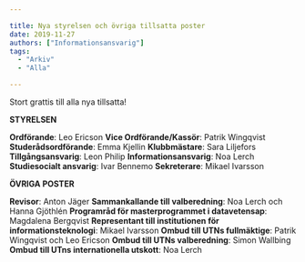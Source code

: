 ```yaml
---

title: Nya styrelsen och övriga tillsatta poster
date: 2019-11-27
authors: ["Informationsansvarig"]
tags:
  - "Arkiv"
  - "Alla"

---
```


Stort grattis till alla nya tillsatta!

**STYRELSEN**

 **Ordförande**: Leo Ericson
 **Vice Ordförande/Kassör**: Patrik Wingqvist
 **Studerådsordförande**: Emma Kjellin
 **Klubbmästare**: Sara Liljefors
 **Tillgångsansvarig**: Leon Philip
 **Informationsansvarig**: Noa Lerch
 **Studiesocialt ansvarig**: Ivar Bennemo
 **Sekreterare**: Mikael Ivarsson

**ÖVRIGA POSTER**

 **Revisor**: Anton Jäger
 **Sammankallande till valberedning**: Noa Lerch och Hanna Gjöthlén
 **Programråd för masterprogrammet i datavetensap**: Magdalena Bergqvist
 **Representant till institutionen för informationsteknologi**: Mikael Ivarsson
 **Ombud till UTNs fullmäktige**: Patrik Wingqvist och Leo Ericson
 **Ombud till UTNs valberedning**: Simon Wallbing
 **Ombud till UTns internationella utskott**: Noa Lerch